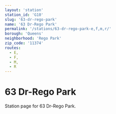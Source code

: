 ```yaml
---
layout: 'station'
station_id: 'G10'
slug: '63-dr-rego-park'
name: '63 Dr-Rego Park'
permalink: '/stations/63-dr-rego-park-e,f,m,r/'
borough: 'Queens'
neighborhood: 'Rego Park'
zip_code: '11374'
routes:
  - E,
  - F,
  - M,
  - R
---
```

# 63 Dr-Rego Park

Station page for 63 Dr-Rego Park.
